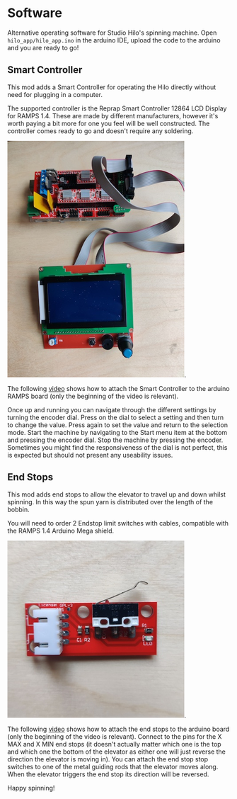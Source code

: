 # Software
Alternative operating software for Studio Hilo's spinning machine. Open ```hilo_app/hilo_app.ino```
in the arduino IDE, upload the code to the arduino and you are ready to go!

## Smart Controller
This mod adds a Smart Controller for operating the Hilo directly without need for plugging in a computer.

The supported controller is the Reprap Smart Controller 12864 LCD Display for RAMPS 1.4. These are made 
by different manufacturers, however it's worth paying a bit more for one you feel will be well 
constructed. The controller comes ready to go and doesn't require any soldering.

![Reprap controller with arduino](./images/hilo-smart-controller.jpg "Smart Controller").

The following [video](https://www.youtube.com/watch?v=_RJUcNNG9EE) shows how to attach the Smart Controller to the arduino RAMPS board
(only the beginning of the video is relevant).

Once up and running you can navigate through the different settings by turning the encoder dial. Press on the dial
to select a setting and then turn to change the value. Press again to set the value and return to the selection mode.
Start the machine by navigating to the Start menu item at the bottom and pressing the encoder dial. Stop the 
machine by pressing the encoder. Sometimes you might find the responsiveness of the dial is not perfect, this
is expected but should not present any useability issues.

## End Stops
This mod adds end stops to allow the elevator to travel up and down whilst spinning. In this way the spun yarn
is distributed over the length of the bobbin. 

You will need to order 2 Endstop limit switches with cables, compatible with the RAMPS 1.4 Arduino Mega shield.

![Endstop switch](./images/end_stop.jpeg "Endstop switch").

The following [video](https://www.youtube.com/watch?v=r_nURQsNnwU) shows how to attach the end stops to the arduino
board (only the beginning of the video is relevant). Connect to the pins for the X MAX and X MIN end stops (it
doesn't actually matter which one is the top and which one the bottom of the elevator as either one will just
reverse the direction the elevator is moving in). You can attach the end stop stop switches to one of the metal 
guiding rods that the elevator moves along. When the elevator triggers the end stop its direction will be 
reversed.

Happy spinning!

